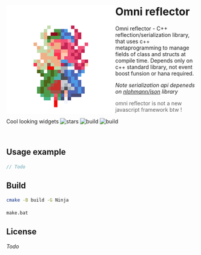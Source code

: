 <div>
  <img align="left" src="https://github.com/Maksasj/omni_reflector/blob/master/docs/omni_reflector_logo_big.gif" width="288px">
  
  # Omni reflector
  Omni reflector - C++ reflection/serialization library, that uses c++ metaprogramming to manage fields of class and structs at compile time. Depends only on c++ standard library, not event boost funsion or hana required. 
  
  *Note serialization api depeneds on [nlohmann/json](https://github.com/nlohmann/json) library*
  
  > omni reflector is not a new javascript framework btw !
  
  Cool looking widgets 
  <img src="https://img.shields.io/github/stars/Maksasj/omni_reflector" alt="stars">
  <img src="https://img.shields.io/github/actions/workflow/status/Maksasj/omni_reflector/cmake.yml" alt="build">
  <img src="https://img.shields.io/github/license/Maksasj/omni_reflector" alt="build">
  
  <br>
</div>

## Usage example
```c++
// Todo
```

## Build
```bash
cmake -B build -G Ninja

make.bat
```

## License
*Todo*
